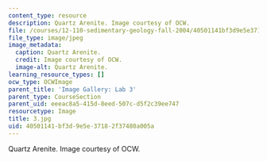 ```yaml
---
content_type: resource
description: Quartz Arenite. Image courtesy of OCW.
file: /courses/12-110-sedimentary-geology-fall-2004/40501141bf3d9e5e37182f37480a005a_3.jpg
file_type: image/jpeg
image_metadata:
  caption: Quartz Arenite.
  credit: Image courtesy of OCW.
  image-alt: Quartz Arenite.
learning_resource_types: []
ocw_type: OCWImage
parent_title: 'Image Gallery: Lab 3'
parent_type: CourseSection
parent_uid: eeeac8a5-415d-8eed-507c-d5f2c39ee747
resourcetype: Image
title: 3.jpg
uid: 40501141-bf3d-9e5e-3718-2f37480a005a
---
```

Quartz Arenite. Image courtesy of OCW.

